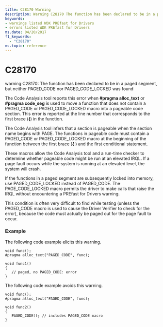 ```yaml
---
title: C28170 Warning
description: Warning C28170 The function has been declared to be in a paged segment, but neither PAGED_CODE nor PAGED_CODE_LOCKED was found.
keywords:
- warnings listed WDK PREfast for Drivers
- errors listed WDK PREfast for Drivers
ms.date: 04/20/2017
f1_keywords: 
  - "C28170" 
ms.topic: reference
---
```


# C28170


warning C28170: The function has been declared to be in a paged segment, but neither PAGED\_CODE nor PAGED\_CODE\_LOCKED was found

The Code Analysis tool reports this error when **\#pragma alloc\_text** or **\#pragma code\_seg** is used to move a function that does not contain a PAGED\_CODE or PAGED\_CODE\_LOCKED macro into a pageable code section. This error is reported at the line number that corresponds to the first brace (**{**) in the function.

The Code Analysis tool infers that a section is pageable when the section name begins with PAGE. The functions in pageable code must contain a PAGED\_CODE or PAGED\_CODE\_LOCKED macro at the beginning of the function between the first brace (**{** ) and the first conditional statement.

These macros allow the Code Analysis tool and a run-time checker to determine whether pageable code might be run at an elevated IRQL. If a page fault occurs while the system is running at an elevated level, the system will crash.

If the functions in a paged segment are subsequently locked into memory, use PAGED\_CODE\_LOCKED instead of PAGED\_CODE. The PAGE\_CODE\_LOCKED macro permits the driver to make calls that raise the IRQL without encountering a PREfast for Drivers warning.

This condition is often very difficult to find while testing (unless the PAGED\_CODE macro is used to cause the Driver Verifier to check for the error), because the code must actually be paged out for the page fault to occur.

### <span id="example"></span><span id="EXAMPLE"></span>Example

The following code example elicits this warning.

```
void func();
#pragma alloc_text("PAGED_CODE", func);

void func1()
{
   // paged, no PAGED_CODE: error
}
```

The following code example avoids this warning.

```
void func();
#pragma alloc_text("PAGED_CODE", func);

void func2()
{
   PAGED_CODE(); // includes PAGED_CODE macro
}
```

